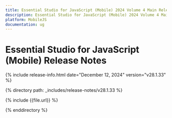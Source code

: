 ```yaml
---
title: Essential Studio for JavaScript (Mobile) 2024 Volume 4 Main Release Release Notes  
description: Essential Studio for JavaScript (Mobile) 2024 Volume 4 Main Release Release Notes  
platform: MobileJS
documentation: ug
---
```


# Essential Studio for JavaScript (Mobile)  Release Notes  

{% include release-info.html date="December 12, 2024"  version="v28.1.33" %} 

{% directory path: _includes/release-notes/v28.1.33 %}

{% include {{file.url}} %}

{% enddirectory %}